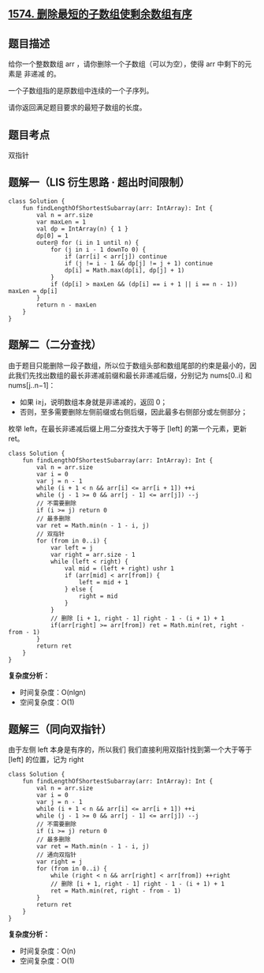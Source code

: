 ## [1574. 删除最短的子数组使剩余数组有序](https://leetcode.cn/problems/shortest-subarray-to-be-removed-to-make-array-sorted/description/)

## 题目描述

给你一个整数数组 arr ，请你删除一个子数组（可以为空），使得 arr 中剩下的元素是 非递减 的。

一个子数组指的是原数组中连续的一个子序列。

请你返回满足题目要求的最短子数组的长度。

## 题目考点

双指针

## 题解一（LIS 衍生思路 · 超出时间限制）
 
```
class Solution {
    fun findLengthOfShortestSubarray(arr: IntArray): Int {
        val n = arr.size
        var maxLen = 1
        val dp = IntArray(n) { 1 }
        dp[0] = 1
        outer@ for (i in 1 until n) {
            for (j in i - 1 downTo 0) {
                if (arr[i] < arr[j]) continue
                if (j != i - 1 && dp[j] != j + 1) continue
                dp[i] = Math.max(dp[i], dp[j] + 1)
            }
            if (dp[i] > maxLen && (dp[i] == i + 1 || i == n - 1)) maxLen = dp[i]
        }
        return n - maxLen
    }
}
```

## 题解二（二分查找）

由于题目只能删除一段子数组，所以位于数组头部和数组尾部的约束是最小的，因此我们先找出数组的最长非递减前缀和最长非递减后缀，分别记为 nums[0..i] 和 nums[j..n−1]：

- 如果 i≥j，说明数组本身就是非递减的，返回 0；
- 否则，至多需要删除左侧前缀或右侧后缀，因此最多右侧部分或左侧部分；

枚举 left，在最长非递减后缀上用二分查找大于等于 [left] 的第一个元素，更新 ret。

```
class Solution {
    fun findLengthOfShortestSubarray(arr: IntArray): Int {
        val n = arr.size
        var i = 0
        var j = n - 1
        while (i + 1 < n && arr[i] <= arr[i + 1]) ++i
        while (j - 1 >= 0 && arr[j - 1] <= arr[j]) --j
        // 不需要删除
        if (i >= j) return 0
        // 最多删除
        var ret = Math.min(n - 1 - i, j)
        // 双指针
        for (from in 0..i) {
            var left = j
            var right = arr.size - 1
            while (left < right) {
                val mid = (left + right) ushr 1
                if (arr[mid] < arr[from]) {
                    left = mid + 1
                } else {
                    right = mid
                }
            }
            // 删除 [i + 1, right - 1] right - 1 - (i + 1) + 1
            if(arr[right] >= arr[from]) ret = Math.min(ret, right - from - 1)
        }
        return ret
    }
}
```

**复杂度分析：**

- 时间复杂度：O(nlgn)
- 空间复杂度：O(1) 

## 题解三（同向双指针）

由于左侧 left 本身是有序的，所以我们 我们直接利用双指针找到第一个大于等于 [left] 的位置，记为 right

```
class Solution {
    fun findLengthOfShortestSubarray(arr: IntArray): Int {
        val n = arr.size
        var i = 0
        var j = n - 1
        while (i + 1 < n && arr[i] <= arr[i + 1]) ++i
        while (j - 1 >= 0 && arr[j - 1] <= arr[j]) --j
        // 不需要删除
        if (i >= j) return 0
        // 最多删除
        var ret = Math.min(n - 1 - i, j)
        // 通向双指针
        var right = j
        for (from in 0..i) {
            while (right < n && arr[right] < arr[from]) ++right
            // 删除 [i + 1, right - 1] right - 1 - (i + 1) + 1
            ret = Math.min(ret, right - from - 1)
        }
        return ret
    }
}
```

**复杂度分析：**

- 时间复杂度：O(n)
- 空间复杂度：O(1) 
